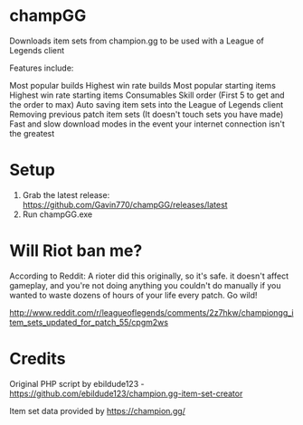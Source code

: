 # champGG
Downloads item sets from champion.gg to be used with a League of Legends client

Features include:

Most popular builds
Highest win rate builds
Most popular starting items
Highest win rate starting items
Consumables
Skill order (First 5 to get and the order to max)
Auto saving item sets into the League of Legends client
Removing previous patch item sets (It doesn't touch sets you have made)
Fast and slow download modes in the event your internet connection isn't the greatest

# Setup

1. Grab the latest release: https://github.com/Gavin770/champGG/releases/latest
2. Run champGG.exe

# Will Riot ban me?

According to Reddit: A rioter did this originally, so it's safe. it doesn't affect gameplay, and you're not doing anything you couldn't do manually if you wanted to waste dozens of hours of your life every patch. Go wild!

http://www.reddit.com/r/leagueoflegends/comments/2z7hkw/championgg_item_sets_updated_for_patch_55/cpgm2ws

# Credits

Original PHP script by ebildude123 - https://github.com/ebildude123/champion.gg-item-set-creator

Item set data provided by https://champion.gg/
